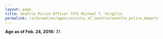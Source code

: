 ```yaml
---
layout: page
title: Seattle Police Officer 7575 Michael T. Virgilio
permalink: /information/agencies/city_of_seattle/seattle_police_department/copbook/7575/
---
```


**Age as of Feb. 24, 2016:** 31
